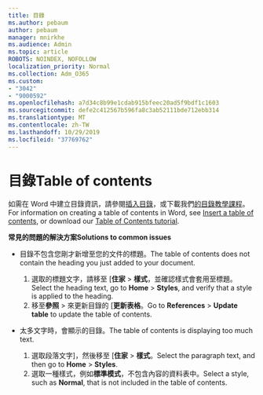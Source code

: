 ```yaml
---
title: 目錄
ms.author: pebaum
author: pebaum
manager: mnirkhe
ms.audience: Admin
ms.topic: article
ROBOTS: NOINDEX, NOFOLLOW
localization_priority: Normal
ms.collection: Adm_O365
ms.custom:
- "3042"
- "9000592"
ms.openlocfilehash: a7d34c8b99e1cdab915bfeec20ad5f9bdf1c1603
ms.sourcegitcommit: defe2c412567b596fa8c3ab52111bde712ebb314
ms.translationtype: MT
ms.contentlocale: zh-TW
ms.lasthandoff: 10/29/2019
ms.locfileid: "37769762"
---
```

# <a name="table-of-contents"></a><span data-ttu-id="e4774-102">目錄</span><span class="sxs-lookup"><span data-stu-id="e4774-102">Table of contents</span></span>

<span data-ttu-id="e4774-103">如需在 Word 中建立目錄資訊，請參閱[插入目錄](https://support.office.com/article/882e8564-0edb-435e-84b5-1d8552ccf0c0)，或下載我們[的目錄教學課程](https://go.microsoft.com/fwlink/?linkid=2065106)。</span><span class="sxs-lookup"><span data-stu-id="e4774-103">For information on creating a table of contents in Word, see [Insert a table of contents](https://support.office.com/article/882e8564-0edb-435e-84b5-1d8552ccf0c0), or download our [Table of Contents tutorial](https://go.microsoft.com/fwlink/?linkid=2065106).</span></span>

<span data-ttu-id="e4774-104">**常見的問題的解決方案**</span><span class="sxs-lookup"><span data-stu-id="e4774-104">**Solutions to common issues**</span></span>

- <span data-ttu-id="e4774-105">目錄不包含您剛才新增至您的文件的標題。</span><span class="sxs-lookup"><span data-stu-id="e4774-105">The table of contents does not contain the heading you just added to your document.</span></span>
  1. <span data-ttu-id="e4774-106">選取的標題文字，請移至 [**住家** > **樣式**，並確認樣式會套用至標題。</span><span class="sxs-lookup"><span data-stu-id="e4774-106">Select the heading text, go to **Home** > **Styles**, and verify that a style is applied to the heading.</span></span>
  2. <span data-ttu-id="e4774-107">移至**參照** > 來更新目錄的 [**更新表格**。</span><span class="sxs-lookup"><span data-stu-id="e4774-107">Go to **References** > **Update table** to update the table of contents.</span></span>

- <span data-ttu-id="e4774-108">太多文字時，會顯示的目錄。</span><span class="sxs-lookup"><span data-stu-id="e4774-108">The table of contents is displaying too much text.</span></span> 
  1. <span data-ttu-id="e4774-109">選取段落文字]，然後移至 [**住家** > **樣式**。</span><span class="sxs-lookup"><span data-stu-id="e4774-109">Select the paragraph text, and then go to **Home** > **Styles**.</span></span>
  2. <span data-ttu-id="e4774-110">選取一種樣式，例如**標準模式**，不包含內容的資料表中。</span><span class="sxs-lookup"><span data-stu-id="e4774-110">Select a style, such as **Normal**, that is not included in the table of contents.</span></span>